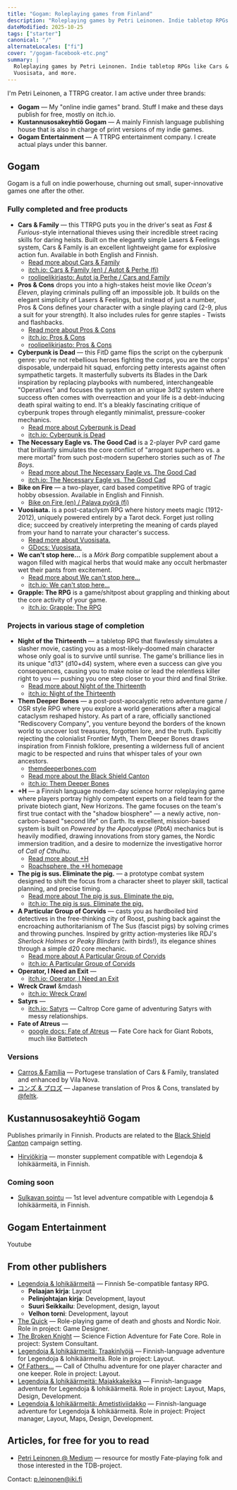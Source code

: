```yaml
---
title: "Gogam: Roleplaying games from Finland"
description: "Roleplaying games by Petri Leinonen. Indie tabletop RPGs like Cars & Family, and Vuosisata."
dateModified: 2025-10-25
tags: ["starter"]
canonical: "/"
alternateLocales: ["fi"]
cover: "/gogam-facebook-etc.png"
summary: |
  Roleplaying games by Petri Leinonen. Indie tabletop RPGs like Cars & Family,
  Vuosisata, and more.
---
```


I'm Petri Leinonen, a TTRPG creator. I am active under three brands:
- **Gogam** &mdash; My "online indie games" brand. Stuff I make and these days publish for free, mostly on itch.io. 
- **Kustannusosakeyhtiö Gogam** &mdash; A mainly Finnish language publishing house that is also in charge of print versions of my indie games.
- **Gogam Entertainment** &mdash; A TTRPG entertainment company. I create actual plays under this banner.

## Gogam

Gogam is a full on indie powerhouse, churning out small, super-innovative games one after the other. 

### Fully completed and free products

- **Cars & Family** &mdash; this TTRPG puts you in the driver's seat as *Fast & Furious*-style international thieves using their incredible street racing skills for daring heists. Built on the elegantly simple Lasers & Feelings system, Cars & Family is an excellent lightweight game for explosive action fun. Available in both English and Finnish.
  - [Read more about Cars & Family](/en/cars-and-family)
  - [itch.io: Cars & Family (en) / Autot & Perhe (fi)](https://strangeworlder.itch.io/cars-and-family)
  - [roolipelikirjasto: Autot ja Perhe / Cars and Family](https://roolipelikirjasto.fi/series/stored/7)
- **Pros & Cons** drops you into a high-stakes heist movie like *Ocean's Eleven*, playing criminals pulling off an impossible job. It builds on the elegant simplicity of Lasers & Feelings, but instead of just a number, Pros & Cons defines your character with a single playing card (2-9, plus a suit for your strength). It also includes rules for genre staples - Twists and flashbacks.
  - [Read more about Pros & Cons](/en/pros-and-cons)
  - [itch.io: Pros & Cons](https://strangeworlder.itch.io/pros-and-cons)
  - [roolipelikirjasto: Pros & Cons](https://roolipelikirjasto.fi/book/147)
- **Cyberpunk is Dead** &mdash; this FitD game flips the script on the cyberpunk genre: you're not rebellious heroes fighting the corps, you are the corps' disposable, underpaid hit squad, enforcing petty interests against often sympathetic targets. It masterfully subverts its Blades in the Dark inspiration by replacing playbooks with numbered, interchangeable "Operatives" and focuses the system on an unique 3d12 system where success often comes with overreaction and your life is a debt-inducing death spiral waiting to end. It's a bleakly fascinating critique of cyberpunk tropes through elegantly minimalist, pressure-cooker mechanics.
  - [Read more about Cyberpunk is Dead](/en/cyberpunk-is-dead)
  - [itch.io: Cyberpunk is Dead](https://strangeworlder.itch.io/cyberpunk-is-dead)
- **The Necessary Eagle vs. The Good Cad** is a 2-player PvP card game that brilliantly simulates the core conflict of "arrogant superhero vs. a mere mortal" from such post-modern superhero stories such as of *The Boys*.
  - [Read more about The Necessary Eagle vs. The Good Cad](/en/the-necessary-eagle-vs-the-good-cad)
  - [itch.io: The Necessary Eagle vs. The Good Cad](https://strangeworlder.itch.io/the-necessary-eagle-vs-the-good-cad)
- **Bike on Fire** &mdash; a two-player, card based competitive RPG of tragic hobby obsession. Available in English and Finnish.
  - [Bike on Fire (en) / Palava pyörä (fi)](https://strangeworlder.itch.io/bike-on-fire) 
- **Vuosisata.** is a post-cataclysm RPG where history meets magic (1912-2012), uniquely powered entirely by a Tarot deck. Forget just rolling dice; succeed by creatively interpreting the meaning of cards played from your hand to narrate your character's success.
  - [Read more about Vuosisata.](/en/vuosisata)
  - [GDocs: Vuosisata.](https://docs.google.com/document/d/1VYxmFq2ik5Wszqpo6jYv5GJXKoBRw7rkeALg7PkYfH0/edit?usp=sharing)
- **We can't stop here...** is a *Mörk Borg* compatible supplement about a wagon filled with magical herbs that would make any occult herbmaster wet their pants from excitement.
  - [Read more about We can't stop here...](/en/we-cant-stop-here)
  - [itch.io: We can't stop here...](https://strangeworlder.itch.io/we-cant-stop-here)
- **Grapple: The RPG** is a game/shitpost about grappling and thinking about the core activity of your game.
  - [itch.io: Grapple: The RPG](https://strangeworlder.itch.io/grapple-the-rpg)

### Projects in various stage of completion

- **Night of the Thirteenth** &mdash; a tabletop RPG that flawlessly simulates a slasher movie, casting you as a most-likely-doomed main character whose only goal is to survive until sunrise. The game's brilliance lies in its unique "d13" (d10+d4) system, where even a success can give you consequences, causing you to make noise or lead the relentless killer right to you &mdash; pushing you one step closer to your third and final Strike. 
  - [Read more about Night of the Thirteenth](/en/nott)
  - [itch.io: Night of the Thirteenth](https://strangeworlder.itch.io/night-of-the-thirteenth)
- **Them Deeper Bones** &mdash; a post-post-apocalyptic retro adventure game / OSR style RPG where you explore a world generations after a magical cataclysm reshaped history. As part of a rare, officially sanctioned "Rediscovery Company", you venture beyond the borders of the known world to uncover lost treasures, forgotten lore, and the truth. Explicitly rejecting the colonialist Frontier Myth, Them Deeper Bones draws inspiration from Finnish folklore, presenting a wilderness full of ancient magic to be respected and ruins that whisper tales of your own ancestors.
  - [themdeeperbones.com](https://themdeeperbones.com)
  - [Read more about the Black Shield Canton](/en/mustan-kilven-kantoni)
  - [itch.io: Them Deeper Bones](https://strangeworlder.itch.io/them-deeper-bones)
- **+H** — a Finnish language modern-day science horror roleplaying game where players portray highly competent experts on a field team for the private biotech giant, New Horizons. The game focuses on the team's first true contact with the "shadow biosphere" &mdash; a newly active, non-carbon-based "second life" on Earth. Its excellent, mission-based system is built on *Powered by the Apocalypse* (*PbtA*) mechanics but is heavily modified, drawing innovations from story games, the Nordic immersion tradition, and a desire to modernize the investigative horror of *Call of Cthulhu*.
  - [Read more about +H](/en/plus-h)
  - [Roachsphere, the +H homepage](http://roachsphere.com)
- **The pig is sus. Eliminate the pig.** &mdash; a prototype combat system designed to shift the focus from a character sheet to player skill, tactical planning, and precise timing. 
  - [Read more about The pig is sus. Eliminate the pig.](/en/the-pig-is-sus)
  - [itch.io: The pig is sus. Eliminate the pig.](https://strangeworlder.itch.io/the-pig-is-sus)
- **A Particular Group of Corvids** &mdash; casts you as hardboiled bird detectives in the free-thinking city of Roost, pushing back against the encroaching authoritarianism of The Sus (fascist pigs) by solving crimes and throwing punches. Inspired by gritty action-mysteries like RDJ's *Sherlock Holmes* or *Peaky Blinders* (with birds!), its elegance shines through a simple d20 core mechanic.
  - [Read more about A Particular Group of Corvids](/en/a-particular-group-of-corvids)
  - [itch.io: A Particular Group of Corvids](https://strangeworlder.itch.io/a-particular-group-of-corvids)
- **Operator, I Need an Exit** &mdash; 
  - [itch.io: Operator, I Need an Exit](https://strangeworlder.itch.io/operator-i-need-an-exit)
- **Wreck Crawl** &mdash
  - [itch.io: Wreck Crawl](https://strangeworlder.itch.io/wreck-crawl)
- **Satyrs** &mdash; 
  - [itch.io: Satyrs](https://strangeworlder.itch.io/satyrs) &mdash; Caltrop Core game of adventuring Satyrs with messy relationships.
- **Fate of Atreus** &mdash;
  - [google docs: Fate of Atreus](https://docs.google.com/document/d/11tqoXZCX3p7sl_kwvq--pNPFoup_oV5gRu1eXELQ9m4/edit?usp=sharing) — Fate Core hack for Giant Robots, much like Battletech

### Versions

- [Carros & Família](/Carros%20&%20Fam%C3%ADlia.pdf) — Portugese translation of Cars & Family, translated and enhanced by Vila Nova.
- [コンズ & プロズ](https://twitter.com/feltk/status/1376309603734937600) — Japanese translation of Pros & Cons, translated by [@feltk](https://twitter.com/feltk).

## Kustannusosakeyhtiö Gogam
Publishes primarily in Finnish. Products are related to the [Black Shield Canton](/en/mustan-kilven-kantoni) campaign setting. 
- [Hirviökirja](/) — monster supplement compatible with Legendoja & lohikäärmeitä, in Finnish.

### Coming soon

- [Sulkavan sointu](/) — 1st level adventure compatible with Legendoja & lohikäärmeitä, in Finnish.

## Gogam Entertainment

Youtube

## From other publishers

- [Legendoja & lohikäärmeitä](https://myrrys.com/legendoja-lohikaarmeita/) — Finnish 5e-compatible fantasy RPG.
  - **Pelaajan kirja**: Layout
  - **Pelinjohtajan kirja**: Development, layout
  - **Suuri Seikkailu**: Development, design, layout
  - **Velhon torni**: Development, layout
- [The Quick](http://www.drivethrurpg.com/product/245906/The-Quick) — Role-playing game of death and ghosts and Nordic Noir. Role in project: Game Designer.
- [The Broken Knight](http://www.drivethrurpg.com/product/236543/The-Broken-Knight-Powered-by-Fate) — Science Fiction Adventure for Fate Core. Role in project: System Consultant.
- [Legendoja & lohikäärmeitä: Traakinlyöjä](https://myrrys.com/2023/01/30/ll-traakinlyoja/) — Finnish-language adventure for Legendoja & lohikäärmeitä. Role in project: Layout.
- [Of Fathers...](https://www.drivethrurpg.com/product/429719/Of-Fathers?cPath=29274) — Call of Cthulhu adventure for one player character and one keeper. Role in project: Layout.
- [Legendoja & lohikäärmeitä: Majakkakeikka](https://myrrys.com/2023/04/06/ll-majakkakeikka/) — Finnish-language adventure for Legendoja & lohikäärmeitä. Role in project: Layout, Maps, Design, Development.
- [Legendoja & lohikäärmeitä: Ametistiviidakko](https://myrrys.com/2023/04/06/ll-majakkakeikka/) — Finnish-language adventure for Legendoja & lohikäärmeitä. Role in project: Project manager, Layout, Maps, Design, Development.

## Articles, for free for you to read

- [Petri Leinonen @ Medium](https://medium.com/@strangeworlder) — resource for mostly Fate-playing folk and those interested in the TDB-project.

Contact: p.leinonen@iki.fi